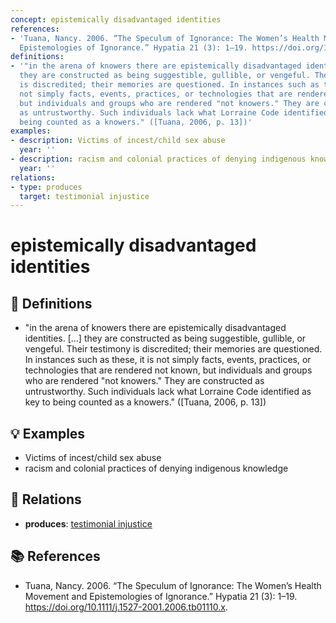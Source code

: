 ```yaml
---
concept: epistemically disadvantaged identities
references:
- 'Tuana, Nancy. 2006. “The Speculum of Ignorance: The Women’s Health Movement and
  Epistemologies of Ignorance.” Hypatia 21 (3): 1–19. https://doi.org/10.1111/j.1527-2001.2006.tb01110.x.'
definitions:
- '"in the arena of knowers there are epistemically disadvantaged identities. [...]
  they are constructed as being suggestible, gullible, or vengeful. Their testimony
  is discredited; their memories are questioned. In instances such as these, it is
  not simply facts, events, practices, or technologies that are rendered not known,
  but individuals and groups who are rendered "not knowers." They are constructed
  as untrustworthy. Such individuals lack what Lorraine Code identified as key to
  being counted as a knowers." ([Tuana, 2006, p. 13])'
examples:
- description: Victims of incest/child sex abuse
  year: ''
- description: racism and colonial practices of denying indigenous knowledge
  year: ''
relations:
- type: produces
  target: testimonial injustice
---
```


# epistemically disadvantaged identities

## 📖 Definitions

- "in the arena of knowers there are epistemically disadvantaged identities. [...] they are constructed as being suggestible, gullible, or vengeful. Their testimony is discredited; their memories are questioned. In instances such as these, it is not simply facts, events, practices, or technologies that are rendered not known, but individuals and groups who are rendered "not knowers." They are constructed as untrustworthy. Such individuals lack what Lorraine Code identified as key to being counted as a knowers." ([Tuana, 2006, p. 13])

## 💡 Examples

- Victims of incest/child sex abuse
- racism and colonial practices of denying indigenous knowledge

## 🔗 Relations

- **produces**: [testimonial injustice](./testimonial-injustice.md)

## 📚 References

- Tuana, Nancy. 2006. “The Speculum of Ignorance: The Women’s Health Movement and Epistemologies of Ignorance.” Hypatia 21 (3): 1–19. https://doi.org/10.1111/j.1527-2001.2006.tb01110.x.

